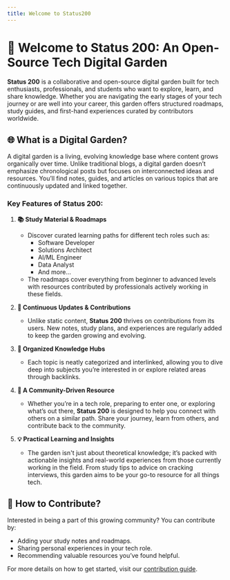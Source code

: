 ```yaml
---
title: Welcome to Status200
---
```

# 🌱 **Welcome to Status 200: An Open-Source Tech Digital Garden**

**Status 200** is a collaborative and open-source digital garden built for tech enthusiasts, professionals, and students who want to explore, learn, and share knowledge. Whether you are navigating the early stages of your tech journey or are well into your career, this garden offers structured roadmaps, study guides, and first-hand experiences curated by contributors worldwide.

## 🌐 **What is a Digital Garden?**

A digital garden is a living, evolving knowledge base where content grows organically over time. Unlike traditional blogs, a digital garden doesn’t emphasize chronological posts but focuses on interconnected ideas and resources. You’ll find notes, guides, and articles on various topics that are continuously updated and linked together.

### Key Features of **Status 200**:

1. **📚 Study Material & Roadmaps**
    
    - Discover curated learning paths for different tech roles such as:
        - Software Developer
        - Solutions Architect
        - AI/ML Engineer
        - Data Analyst
        - And more...
    - The roadmaps cover everything from beginner to advanced levels with resources contributed by professionals actively working in these fields.
2. **🔄 Continuous Updates & Contributions**
    
    - Unlike static content, **Status 200** thrives on contributions from its users. New notes, study plans, and experiences are regularly added to keep the garden growing and evolving.
3. **📂 Organized Knowledge Hubs**
    
    - Each topic is neatly categorized and interlinked, allowing you to dive deep into subjects you’re interested in or explore related areas through backlinks.
4. **🤝 A Community-Driven Resource**
    
    - Whether you’re in a tech role, preparing to enter one, or exploring what’s out there, **Status 200** is designed to help you connect with others on a similar path. Share your journey, learn from others, and contribute back to the community.
5. **💡 Practical Learning and Insights**
    
    - The garden isn't just about theoretical knowledge; it’s packed with actionable insights and real-world experiences from those currently working in the field. From study tips to advice on cracking interviews, this garden aims to be your go-to resource for all things tech.

## 🌟 **How to Contribute?**

Interested in being a part of this growing community? You can contribute by:

- Adding your study notes and roadmaps.
- Sharing personal experiences in your tech role.
- Recommending valuable resources you’ve found helpful.

For more details on how to get started, visit our [contribution guide](#).

